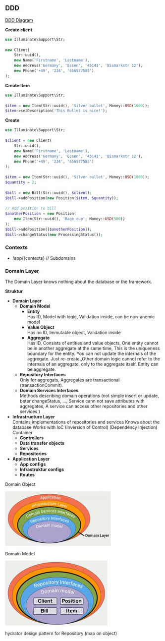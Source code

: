## DDD
[DDD Diagram](https://medium.com/spotlight-on-javascript/domain-driven-design-for-javascript-developers-9fc3f681931a)

**Create client**
```PHP
use Illuminate\Support\Str;

new Client(
    Str::uuid(),
    new Name('Firstname', 'Lastname'),
    new Address('Germany', 'Essen', '45141', 'Bismarkstr 12'),
    new Phone('+49', '234', '656577585')
);
```

**Create Item**
```PHP
use Illuminate\Support\Str;

$item = new Item(Str::uuid(), 'Silver bullet', Money::USD(1000));
$item->setDescription('This Bullet is nice!');
```

**Create**
```PHP
use Illuminate\Support\Str;

$client = new Client(
    Str::uuid(),
    new Name('Firstname', 'Lastname'),
    new Address('Germany', 'Essen', '45141', 'Bismarkstr 12'),
    new Phone('+49', '234', '656577585')
);

$item = new Item(Str::uuid(), 'Silver bullet', Money::USD(1000));
$quantity = 2;

$bill = new Bill(Str::uuid(), $client);
$bill->addPosition(new Position($item, $quantity));

// Add position to bill
$anotherPosition = new Position(
    new Item(Str::uuid(), 'Rage cup', Money::USD(500))
);
$bill->addPosition([$anotherPosition]);
$bill->changeStatus(new ProcessingStatus());
```

### Contexts
- /app/{contexts} // Subdomains

### Domain Layer

The Domain Layer knows nothing about the database or the framework.

**Struktur**

- **Domain Layer**
    - **Domain Model**
        - **Entity**<br>
          Has ID, Model with logic, Validation inside, can be non-anemic model
        - **Value Object**<br>
          Has no ID, Immutable object, Validation inside
        - **Aggregate**<br>
          Has ID, Consists of entities and value objects, One entity cannot be in another aggregate at the same time, This is the uniqueness boundary for the entity. You can not update the internals of the aggregate. Just re-create.,Other domain logic cannot refer to the internals of an aggregate, only to the aggregate itself. Entity can be aggregate.
    - **Repository Interfaces**<br>
        Only for aggregats, Aggregates are transactional (transactionCommit).
    - **Domain Services Interfaces**<br>
        Methods describing domain operations (not simple insert or update, beter changeStatus, ..., Service cann not save attributes with aggregates, A service can access other repositories and other services )
- **Infrastructure Layer**<br>
     Contains implementations of repositories and services
     Knows about the database
     Works with IoC (Inversion of Control) (Dependency Injection) Container
    - **Controllers**
    - **Data transfer objects**
    - **Services**
    - **Repositories**
- **Application Layer**
    - **App configs**
    - **Infrastruktur configs**
    - **Routes**

Domain Object

![1](README/DomainLayer.png)

Domain Model

![1](README/DomainModel.png)

hydrator design pattern for Repository (map on object)
